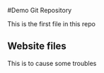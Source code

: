 #Demo Git Repository

This is the first file in this repo

## Website files

This is to cause some troubles

